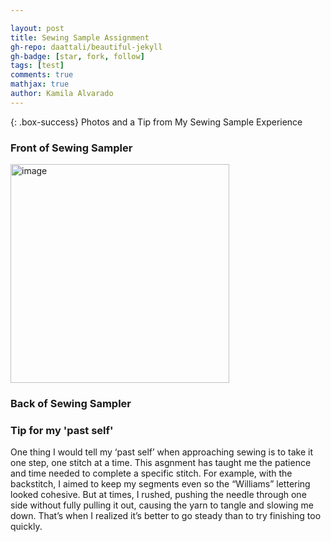 ```yaml
---

layout: post
title: Sewing Sample Assignment
gh-repo: daattali/beautiful-jekyll
gh-badge: [star, fork, follow]
tags: [test]
comments: true
mathjax: true
author: Kamila Alvarado
---
```


{: .box-success}
Photos and a Tip from My Sewing Sample Experience

### Front of Sewing Sampler
<img src="https://kamila-alvarado.github.io/assets/img/jack6bday.jpg" alt="image" width="350"/>


### Back of Sewing Sampler

### Tip for my 'past self'

One thing I would tell my ‘past self’ when approaching sewing is to take it one step, one stitch at a time. This asgnment has taught me the patience and time needed to complete a specific stitch. For example, with the backstitch, I aimed to keep my segments even so the “Williams” lettering looked cohesive. But at times, I rushed, pushing the needle through one side without fully pulling it out, causing the yarn to tangle and slowing me down. That’s when I realized it’s better to go steady than to try finishing too quickly.

